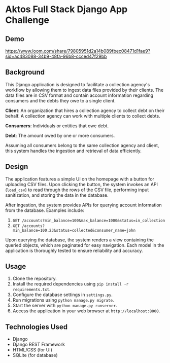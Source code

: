 # Aktos Full Stack Django App Challenge

## Demo
https://www.loom.com/share/79805951d2a14b089fbec08471d1fae9?sid=ac483088-34b9-48fa-96b8-ccced47f29bb

## Background

This Django application is designed to facilitate a collection agency's workflow by allowing them to ingest data files provided by their clients. The data files are in CSV format and contain account information regarding consumers and the debts they owe to a single client.

**Client**: An organization that hires a collection agency to collect debt on their behalf. A collection agency can work with multiple clients to collect debts.

**Consumers**: Individuals or entities that owe debt.

**Debt**: The amount owed by one or more consumers.

Assuming all consumers belong to the same collection agency and client, this system handles the ingestion and retrieval of data efficiently.

## Design

The application features a simple UI on the homepage with a button for uploading CSV files. Upon clicking the button, the system invokes an API (`load_csv`) to read through the rows of the CSV file, performing input sanitization, and storing the data in the database. 

After ingestion, the system provides APIs for querying account information from the database. Examples include:

1. `GET /accounts?min_balance=100&max_balance=1000&status=in_collection`
2. `GET /accounts?min_balance=100.23&status=collected&consumer_name=john`

Upon querying the database, the system renders a view containing the queried objects, which are paginated for easy navigation. Each model in the application is thoroughly tested to ensure reliability and accuracy.

## Usage

1. Clone the repository.
2. Install the required dependencies using `pip install -r requirements.txt`.
3. Configure the database settings in `settings.py`.
4. Run migrations using `python manage.py migrate`.
5. Start the server with `python manage.py runserver`.
6. Access the application in your web browser at `http://localhost:8000`.

## Technologies Used

- Django
- Django REST Framework
- HTML/CSS (for UI)
- SQLite (for database)
